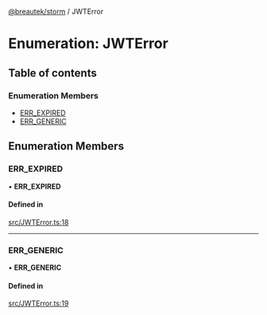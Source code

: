 [@breautek/storm](../README.md) / JWTError

# Enumeration: JWTError

## Table of contents

### Enumeration Members

- [ERR\_EXPIRED](JWTError.md#err_expired)
- [ERR\_GENERIC](JWTError.md#err_generic)

## Enumeration Members

### ERR\_EXPIRED

• **ERR\_EXPIRED**

#### Defined in

[src/JWTError.ts:18](https://github.com/breautek/storm/blob/4ac2f44/src/JWTError.ts#L18)

___

### ERR\_GENERIC

• **ERR\_GENERIC**

#### Defined in

[src/JWTError.ts:19](https://github.com/breautek/storm/blob/4ac2f44/src/JWTError.ts#L19)
